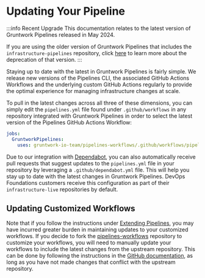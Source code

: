 # Updating Your Pipeline

:::info Recent Upgrade
This documentation relates to the latest version of Gruntwork Pipelines released in May 2024.

If you are using the older version of Gruntwork Pipelines that includes the `infrastructure-pipelines` repository, click [here](../../infrastructure-pipelines/overview/deprecation.md) to learn more about the deprecation of that version.
:::

Staying up to date with the latest in Gruntwork Pipelines is fairly simple. We release new versions of the Pipelines CLI, the associated GitHub Actions Workflows and the underlying custom GitHub Actions regularly to provide the optimal experience for managing infrastructure changes at scale.

To pull in the latest changes across all three of these dimensions, you can simply edit the `pipelines.yml` file found under `.github/workflows` in any repository integrated with Gruntwork Pipelines in order to select the latest version of the Pipelines GitHub Actions Workflow:

```yml
jobs:
  GruntworkPipelines:
    uses: gruntwork-io-team/pipelines-workflows/.github/workflows/pipelines-root.yml@v0.0.5
```

Due to our integration with [Dependabot](https://docs.github.com/en/code-security/getting-started/dependabot-quickstart-guide), you can also automatically receive pull requests that suggest updates to the `pipelines.yml` file in your repository by leveraging a `.github/dependabot.yml` file. This will help you stay up to date with the latest changes in Gruntwork Pipelines. DevOps Foundations customers receive this configuration as part of their `infrastructure-live` repositories by default.

## Updating Customized Workflows

Note that if you follow the instructions under [Extending Pipelines](/pipelines/maintain/extending), you may have incurred greater burden in maintaining updates to your customized workflows. If you decide to fork the [pipelines-workflows](https://github.com/gruntwork-io/pipelines-workflows) repository to customize your workflows, you will need to manually update your workflows to include the latest changes from the upstream repository. This can be done by following the instructions in the [GitHub documentation](https://docs.github.com/en/github/collaborating-with-issues-and-pull-requests/syncing-a-fork), as long as you have not made changes that conflict with the upstream repository.


<!-- ##DOCS-SOURCER-START
{
  "sourcePlugin": "local-copier",
  "hash": "b734368beb4d6ea76e50302bfd17aac0"
}
##DOCS-SOURCER-END -->
